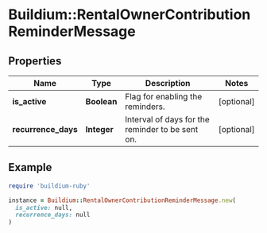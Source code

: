 # Buildium::RentalOwnerContributionReminderMessage

## Properties

| Name | Type | Description | Notes |
| ---- | ---- | ----------- | ----- |
| **is_active** | **Boolean** | Flag for enabling the reminders. | [optional] |
| **recurrence_days** | **Integer** | Interval of days for the reminder to be sent on. | [optional] |

## Example

```ruby
require 'buildium-ruby'

instance = Buildium::RentalOwnerContributionReminderMessage.new(
  is_active: null,
  recurrence_days: null
)
```

